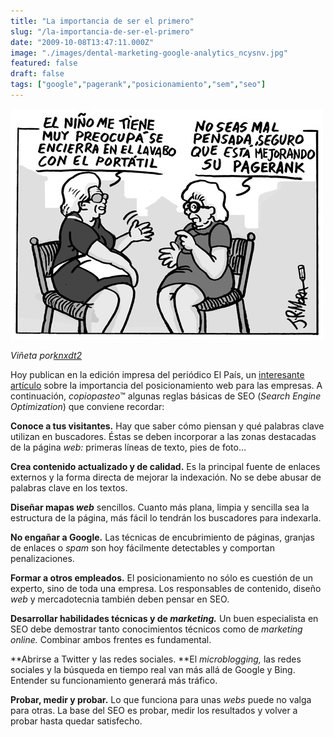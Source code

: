 ```yaml
---
title: "La importancia de ser el primero"
slug: "/la-importancia-de-ser-el-primero"
date: "2009-10-08T13:47:11.000Z"
image: "./images/dental-marketing-google-analytics_ncysnv.jpg"
featured: false
draft: false
tags: ["google","pagerank","posicionamiento","sem","seo"]
---
```



[![Webmarket Seo Pagerank Google Marketing](./images/seo-pagerank_gtygvv.jpg "Webmarket Seo Pagerank Google Marketing")](./images/seo-pagerank_gtygvv.jpg)*<span></span>*

*<span>Viñeta por</span>[knxdt2](http://s510.photobucket.com/albums/s346/knxdt2/)*

Hoy publican en la edición impresa del periódico El País, un [interesante artículo](http://www.elpais.com/articulo/portada/importancia/ser/primero/elpepisupcib/20091008elpcibpor_1/Tes) sobre la importancia del posicionamiento web para las empresas. A continuación, *copiopasteo*™ algunas reglas básicas de SEO (*Search Engine Optimization*) que conviene recordar:

**Conoce a tus visitantes.** Hay que saber cómo piensan y qué palabras clave utilizan en buscadores. Éstas se deben incorporar a las zonas destacadas de la página *web:* primeras líneas de texto, pies de foto…

**Crea contenido actualizado y de calidad.** Es la principal fuente de enlaces externos y la forma directa de mejorar la indexación. No se debe abusar de palabras clave en los textos.

**Diseñar mapas *web*** sencillos. Cuanto más plana, limpia y sencilla sea la estructura de la página, más fácil lo tendrán los buscadores para indexarla.

**No engañar a Google.** Las técnicas de encubrimiento de páginas, granjas de enlaces o *spam* son hoy fácilmente detectables y comportan penalizaciones.

**Formar a otros empleados.** El posicionamiento no sólo es cuestión de un experto, sino de toda una empresa. Los responsables de contenido, diseño *web* y mercadotecnia también deben pensar en SEO.

**Desarrollar habilidades técnicas y de *marketing.*** Un buen especialista en SEO debe demostrar tanto conocimientos técnicos como de *marketing online.* Combinar ambos frentes es fundamental.

**Abrirse a Twitter y las redes sociales. **El *microblogging,* las redes sociales y la búsqueda en tiempo real van más allá de Google y Bing. Entender su funcionamiento generará más tráfico.

**Probar, medir y probar.** Lo que funciona para unas *webs* puede no valga para otras. La base del SEO es probar, medir los resultados y volver a probar hasta quedar satisfecho.



